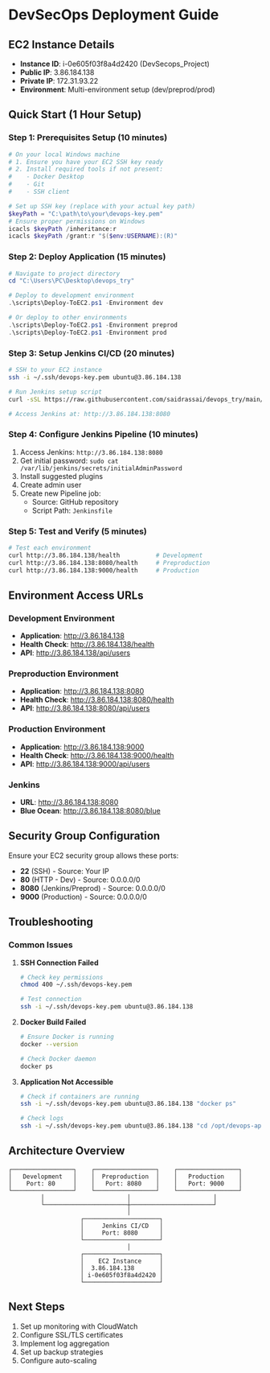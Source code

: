 # DevSecOps Deployment Guide

## EC2 Instance Details
- **Instance ID**: i-0e605f03f8a4d2420 (DevSecops_Project)
- **Public IP**: 3.86.184.138
- **Private IP**: 172.31.93.22
- **Environment**: Multi-environment setup (dev/preprod/prod)

## Quick Start (1 Hour Setup)

### Step 1: Prerequisites Setup (10 minutes)
```powershell
# On your local Windows machine
# 1. Ensure you have your EC2 SSH key ready
# 2. Install required tools if not present:
#    - Docker Desktop
#    - Git
#    - SSH client

# Set up SSH key (replace with your actual key path)
$keyPath = "C:\path\to\your\devops-key.pem"
# Ensure proper permissions on Windows
icacls $keyPath /inheritance:r
icacls $keyPath /grant:r "$($env:USERNAME):(R)"
```

### Step 2: Deploy Application (15 minutes)
```powershell
# Navigate to project directory
cd "C:\Users\PC\Desktop\devops_try"

# Deploy to development environment
.\scripts\Deploy-ToEC2.ps1 -Environment dev

# Or deploy to other environments
.\scripts\Deploy-ToEC2.ps1 -Environment preprod
.\scripts\Deploy-ToEC2.ps1 -Environment prod
```

### Step 3: Setup Jenkins CI/CD (20 minutes)
```bash
# SSH to your EC2 instance
ssh -i ~/.ssh/devops-key.pem ubuntu@3.86.184.138

# Run Jenkins setup script
curl -sSL https://raw.githubusercontent.com/saidrassai/devops_try/main/scripts/setup-jenkins.sh | bash

# Access Jenkins at: http://3.86.184.138:8080
```

### Step 4: Configure Jenkins Pipeline (10 minutes)
1. Access Jenkins: `http://3.86.184.138:8080`
2. Get initial password: `sudo cat /var/lib/jenkins/secrets/initialAdminPassword`
3. Install suggested plugins
4. Create admin user
5. Create new Pipeline job:
   - Source: GitHub repository
   - Script Path: `Jenkinsfile`

### Step 5: Test and Verify (5 minutes)
```bash
# Test each environment
curl http://3.86.184.138/health          # Development
curl http://3.86.184.138:8080/health     # Preproduction  
curl http://3.86.184.138:9000/health     # Production
```

## Environment Access URLs

### Development Environment
- **Application**: http://3.86.184.138
- **Health Check**: http://3.86.184.138/health
- **API**: http://3.86.184.138/api/users

### Preproduction Environment
- **Application**: http://3.86.184.138:8080
- **Health Check**: http://3.86.184.138:8080/health
- **API**: http://3.86.184.138:8080/api/users

### Production Environment
- **Application**: http://3.86.184.138:9000
- **Health Check**: http://3.86.184.138:9000/health
- **API**: http://3.86.184.138:9000/api/users

### Jenkins
- **URL**: http://3.86.184.138:8080
- **Blue Ocean**: http://3.86.184.138:8080/blue

## Security Group Configuration

Ensure your EC2 security group allows these ports:
- **22** (SSH) - Source: Your IP
- **80** (HTTP - Dev) - Source: 0.0.0.0/0
- **8080** (Jenkins/Preprod) - Source: 0.0.0.0/0
- **9000** (Production) - Source: 0.0.0.0/0

## Troubleshooting

### Common Issues
1. **SSH Connection Failed**
   ```bash
   # Check key permissions
   chmod 400 ~/.ssh/devops-key.pem
   
   # Test connection
   ssh -i ~/.ssh/devops-key.pem ubuntu@3.86.184.138
   ```

2. **Docker Build Failed**
   ```bash
   # Ensure Docker is running
   docker --version
   
   # Check Docker daemon
   docker ps
   ```

3. **Application Not Accessible**
   ```bash
   # Check if containers are running
   ssh -i ~/.ssh/devops-key.pem ubuntu@3.86.184.138 "docker ps"
   
   # Check logs
   ssh -i ~/.ssh/devops-key.pem ubuntu@3.86.184.138 "cd /opt/devops-app && docker-compose logs"
   ```

## Architecture Overview

```
┌─────────────────┐    ┌─────────────────┐    ┌─────────────────┐
│   Development   │    │  Preproduction  │    │   Production    │
│    Port: 80     │    │   Port: 8080    │    │   Port: 9000    │
└─────────────────┘    └─────────────────┘    └─────────────────┘
         │                       │                       │
         └───────────────────────┼───────────────────────┘
                                 │
                    ┌─────────────────────┐
                    │     Jenkins CI/CD   │
                    │     Port: 8080      │
                    └─────────────────────┘
                                 │
                    ┌─────────────────────┐
                    │    EC2 Instance     │
                    │  3.86.184.138       │
                    │ i-0e605f03f8a4d2420 │
                    └─────────────────────┘
```

## Next Steps
1. Set up monitoring with CloudWatch
2. Configure SSL/TLS certificates
3. Implement log aggregation
4. Set up backup strategies
5. Configure auto-scaling
